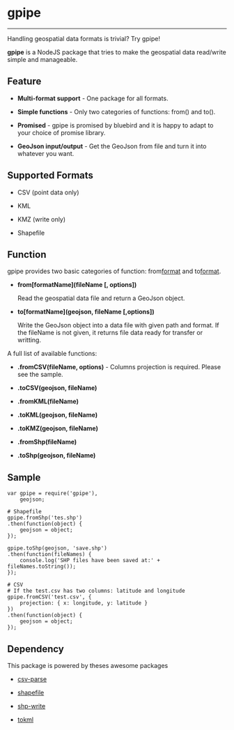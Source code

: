 # gpipe

---

Handling geospatial data formats is trivial? Try gpipe!

**gpipe** is a NodeJS package that tries to make the geospatial data read/write simple and manageable.

## Feature

* **Multi-format support** - One package for all formats.

* **Simple functions** - Only two categories of functions: from() and to().

* **Promised** - gpipe is promised by bluebird and it is happy to adapt to your choice of promise library.

* **GeoJson input/output** - Get the GeoJson from file and turn it into whatever you want.

## Supported Formats

* CSV (point data only)

* KML

* KMZ (write only)

* Shapefile

## Function

gpipe provides two basic categories of function: from[format]() and to[format]().

* **from\[formatName\](fileName [, options])**

    Read the geospatial data file and return a GeoJson object.

* **to\[formatName\](geojson, fileName [,options])**

    Write the GeoJson object into a data file with given path and format. If the fileName is not given, it returns file data ready for transfer or writting.

A full list of available functions:

* **.fromCSV(fileName, options)** - Columns projection is required. Please see the sample.

* **.toCSV(geojson, fileName)**

* **.fromKML(fileName)**

* **.toKML(geojson, fileName)**

* **.toKMZ(geojson, fileName)**

* **.fromShp(fileName)**

* **.toShp(geojson, fileName)**

## Sample

```
var gpipe = require('gpipe'),
    geojson;

# Shapefile
gpipe.fromShp('tes.shp')
.then(function(object) {
    geojson = object;
});

gpipe.toShp(geojson, 'save.shp')
.then(function(fileNames) {
    console.log('SHP files have been saved at:' + fileNames.toString());
});

# CSV
# If the test.csv has two columns: latitude and longitude
gpipe.fromCSV('test.csv', {
    projection: { x: longitude, y: latitude }
})
.then(function(object) {
    geojson = object;
});
```

## Dependency

This package is powered by theses awesome packages

* [csv-parse](https://github.com/wdavidw/node-csv-parse)

* [shapefile](https://github.com/mbostock/shapefile)

* [shp-write](https://github.com/mapbox/shp-write)

* [tokml](https://github.com/mapbox/tokml)

